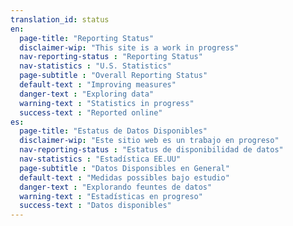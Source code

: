 ```yaml
---
translation_id: status
en:
  page-title: "Reporting Status"
  disclaimer-wip: "This site is a work in progress"
  nav-reporting-status : "Reporting Status"
  nav-statistics : "U.S. Statistics"
  page-subtitle : "Overall Reporting Status"
  default-text : "Improving measures"
  danger-text : "Exploring data"
  warning-text : "Statistics in progress"
  success-text : "Reported online"
es:
  page-title: "Estatus de Datos Disponibles"
  disclaimer-wip: "Este sitio web es un trabajo en progreso"
  nav-reporting-status : "Estatus de disponibilidad de datos"
  nav-statistics : "Estadística EE.UU"
  page-subtitle : "Datos Disponsibles en General"
  default-text : "Medidas possibles bajo estudio"
  danger-text : "Explorando feuntes de datos"
  warning-text : "Estadísticas en progreso"
  success-text : "Datos disponibles"
---
```

